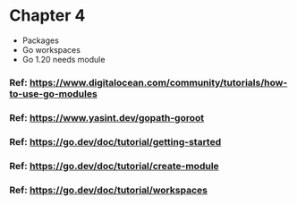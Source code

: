 # Chapter 4

- Packages
- Go workspaces
- Go 1.20 needs module

### Ref: https://www.digitalocean.com/community/tutorials/how-to-use-go-modules
### Ref: https://www.yasint.dev/gopath-goroot
### Ref: https://go.dev/doc/tutorial/getting-started
### Ref: https://go.dev/doc/tutorial/create-module
### Ref: https://go.dev/doc/tutorial/workspaces